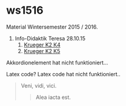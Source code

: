 # ws1516
Material Wintersemester 2015 / 2016.

1. Info-Didaktik Teresa 28.10.15
    1. [Krueger K2 K4](https://github.com/christiangra/ws1516/blob/slave/KruegerK2K4.md)
    2. [Krueger K2 K5](https://github.com/christiangra/ws1516/blob/slave/KruegerK2K5.md)


Akkordionelement hat nicht funktioniert...

Latex code? Latex code hat nicht funktioniert..

> Veni, vidi, vici.
> > Alea iacta est.
